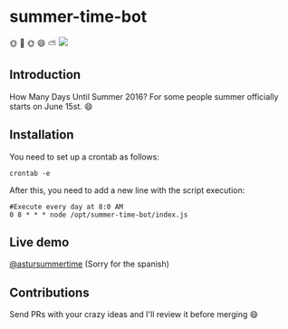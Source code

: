 # summer-time-bot
:sun_with_face: :palm_tree: :sun_with_face: :smile: :partly_sunny:
[<img src="http://www.hiltonhawaiianvillage.com/assets/img/discover/oahu-island-activities/HHV_Oahu-island-activities_Content_Beaches_455x248_x2.jpg">](Beach)
## Introduction
How Many Days Until Summer 2016?  For some people summer officially starts on June 15st. :smile:


## Installation
You need to set up a crontab as follows:<br/>

``crontab -e`` <br/>

After this, you need to add a new line with the script execution:<br/>

``#Execute every day at 8:0 AM``<br/>
``0 8 * * * node /opt/summer-time-bot/index.js``

## Live demo
[@astursummertime](https://twitter.com/astursummertime) (Sorry for the spanish)

## Contributions
Send PRs with your crazy ideas and I'll review it before merging :smile:
